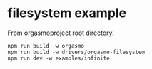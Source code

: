 # filesystem example

From orgasmoproject root directory.

```
npm run build -w orgasmo
npm run build -w drivers/orgasmo-filesystem
npm run dev -w examples/infinite
```
